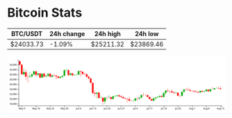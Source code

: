 # Bitcoin Stats

BTC/USDT|24h change|24h high|24h low|
|---|---|---|---|
|$24033.73|-1.09%|$25211.32|$23869.46|

<img src="./chart.svg">
